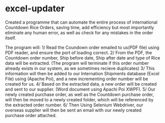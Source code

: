 # excel-updater
Created a programme that can automate the entire process of international Countdown Rice Orders, saving time, add efficiency but most importantly eliminate any human error,
as well as check for any mistakes in the order itself.

The program will:
1/ Read the Coundown order emailed to us(PDF file) using PDF reader, and ensure the port of loading correct.
2/ From the PDF, the Countdown order number, Ship before date, Ship after date and type of Rice data will be extracted.
    (The program will terminate if this order number already exists in our system, as we sometimes recieve duplicates)
3/ This information will then be added to our Internation Shipments database (Excel File) using (Apache Poi), and a new incrementing order number will be created for us.
4/ Based on the extracted data, a new order will be created and sent to our supplier. (Word document using Apachi Poi XWPF).
5/ Our newly created purchase order, as well as the Countdown purchase order, will then be moved to a newly created folder, which will be referenced by the extracted order number.
6/ Then Using Selenium Webdriver, our overseas supplier will then be sent an email with our newly created purchase order attached.

